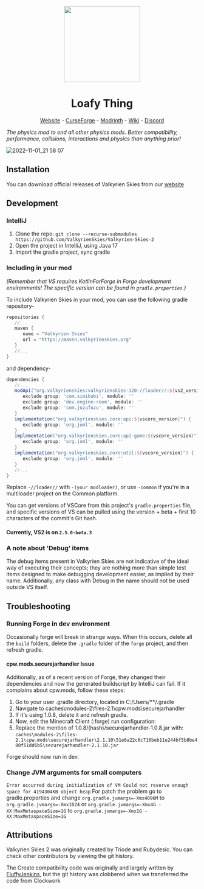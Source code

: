 

<p align="center">
<img src="Loafed.png" width="200" height="200">
</p>
<h1 align="center">
Loafy Thing 
</h1>
<p align="center">
<a href="https://www.valkyrienskies.org/">Website</a> - <a href="https://www.curseforge.com/minecraft/mc-mods/valkyrien-skies">CurseForge</a> - 
<a href="https://modrinth.com/mod/valkyrien-skies">Modrinth</a> - <a href="https://wiki.valkyrienskies.org/wiki/Main_Page">Wiki</a> - <a href="https://discord.gg/rG3QNDV">Discord</a>
</p>

*The physics mod to end all other physics mods. Better compatibility,
performance, collisions, interactions and physics than anything prior!*

![2022-11-01_21 58 07](https://user-images.githubusercontent.com/26909616/199406363-38e1d032-9c18-4aef-a74a-23f4b268e6ad.png)


## Installation

You can download official releases of Valkyrien Skies from our [website](https://www.valkyrienskies.org/download)

## Development

### IntelliJ

1. Clone the
   repo: `git clone --recurse-submodules https://github.com/ValkyrienSkies/Valkyrien-Skies-2`
2. Open the project in IntelliJ, using Java 17
3. Import the gradle project, sync gradle

### Including in your mod

*(Remember that VS requires KotlinForForge in Forge development environments! The specific version can be found in `gradle.properties`.)*

To include Valkyrien Skies in your mod, you can use the following gradle repository-

```groovy
repositories {
   //...
   maven {
      name = "Valkyrien Skies"
      url = "https://maven.valkyrienskies.org"
   }
   //...
}
```

and dependency-
```groovy
dependencies {
   //...
   modApi("org.valkyrienskies:valkyrienskies-120-//loader//:${vs2_version}") {
      exclude group: 'com.simibubi', module: ''
      exclude group: 'dev.engine-room', module: ''
      exclude group: 'com.jozufozu', module: ''
   }
   implementation("org.valkyrienskies.core:api:${vscore_version}") {
      exclude group: 'org.joml', module: ''
   }
   implementation("org.valkyrienskies.core:api-game:${vscore_version}") {
      exclude group: 'org.joml', module: ''
   }
   implementation("org.valkyrienskies.core:util:${vscore_version}") {
      exclude group: 'org.joml', module: ''
   }
   //...
}
```

Replace `-//loader//` with `-(your modloader)`, or use `-common` if you're in a multiloader project on the Common platform.

You can get versions of VSCore from this project's `gradle.properties` file, and specific versions of VS can be pulled using the version + beta + first 10 characters of the commit's Git hash.

#### Currently, VS2 is on `2.5.0-beta.3`

### A note about 'Debug' items
The debug items present in Valkyrien Skies are not indicative of the ideal way of executing their concepts; they are nothing more than simple test items designed to make debugging development easier, as implied by their name.
Additionally, any class with Debug in the name should not be used outside VS itself.

## Troubleshooting

### Running Forge in dev environment
Occasionally forge will break in strange ways. When this occurs, delete all the `build` folders, delete the `.gradle` folder of the `forge` project, and then refresh gradle.

#### cpw.mods.securejarhandler Issue
Additionally, as of a recent version of Forge, they changed their dependencies and now the generated buildscript by IntelliJ can fail. If it complains about cpw.mods, follow these steps:

1. Go to your user .gradle directory, located in C:/Users/**/.gradle
2. Navigate to caches\modules-2\files-2.1\cpw.mods\securejarhandler
3. If it's using 1.0.8, delete it and refresh gradle.
4. Now, edit the Minecraft Client (:forge) run configuration:
5. Replace the mention of 1.0.8/(hash)/securejarhandler-1.0.8.jar with:
   `caches\modules-2\files-2.1\cpw.mods\securejarhandler\2.1.10\51e6a22c6c716beb11e244bf5b8be480f51dd6b5\securejarhandler-2.1.10.jar`

Forge should now run in dev.

### Change JVM arguments for small computers
`Error occurred during initialization of VM
Could not reserve enough space for 4194304KB object heap`
For patch the problem go to gradle.properties and change `org.gradle.jvmargs=-Xmx4096M` to `org.gradle.jvmargs=-Xmx1024` or `org.gradle.jvmargs=-Xmx4G -XX:MaxMetaspaceSize=1G` to `org.gradle.jvmargs=-Xmx1G -XX:MaxMetaspaceSize=1G`

## Attributions

Valkyrien Skies 2 was originally created by Triode and Rubydesic. You can check
other contributors by viewing the git history.

The Create compatibility code was originally and largely written by [FluffyJenkins](https://github.com/FluffyJenkins/), 
but the git history was clobbered when we transferred the code from Clockwork
